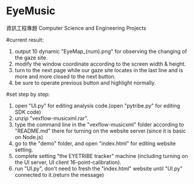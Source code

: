 # EyeMusic
資訊工程專題 Computer Science and Engineering Projects

#current result:
1. output 10 dynamic "EyeMap_(num).png" for observing the changing of the gaze site. 
2. modify the window coordinate according to the screen width & height.
3. turn to the next page while our gaze site locates in the last line and is more and more closed to the next button.
4. be sure to operate previous button and highlight normally.

#set step by step:
1. open "UI.py" for editing analysis code.(open "pytribe.py" for editing SDK code)
2. unzip "vexflow-musicxml.rar".
3. type the command line in the "vexflow-musicxml" folder according to "README.md" there for turning on the website server.(since it is basic on Node.js)
4. go to the "demo" folder, and open "index.html" for editing website setting.
5. complete setting "the EYETRIBE tracker" machine (including turning on the UI server, UI client 16-point-calibration).
6. run "UI.py", don't need to fresh the "index.html" website until "UI.py" connected to it.(return the message)
